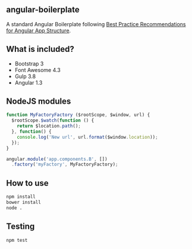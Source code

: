 ## angular-boilerplate
A standard Angular Boilerplate following [Best Practice Recommendations for Angular App Structure](https://docs.google.com/document/d/1XXMvReO8-Awi1EZXAXS4PzDzdNvV6pGcuaF4Q9821Es/pub).

## What is included?
- Bootstrap 3
- Font Awesome 4.3
- Gulp 3.8
- Angular 1.3

## NodeJS modules
```js
function MyFactoryFactory ($rootScope, $window, url) {
  $rootScope.$watch(function () {
    return $location.path();
  }, function() {
    console.log('New url', url.format($window.location));
  });
}

angular.module('app.components.B', [])
  .factory('myFactory', MyFactoryFactory);
```

## How to use
```sh
npm install
bower install
node .
```

## Testing
```sh
npm test
```
